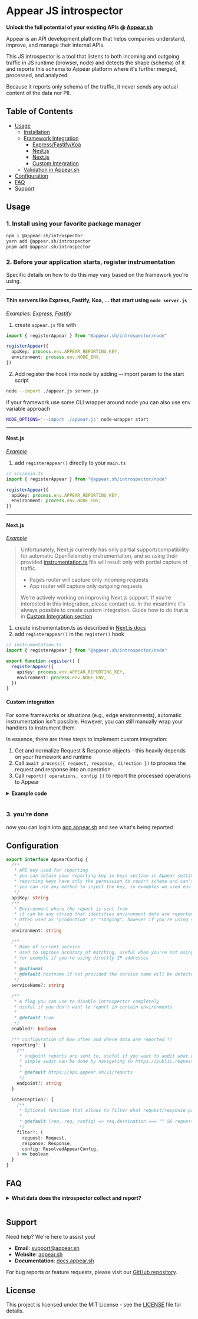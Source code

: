 # Appear JS introspector

**Unlock the full potential of your existing APIs @ [Appear.sh](https://www.appear.sh/)**

Appear is an API development platform that helps companies understand, improve, and manage their internal APIs.

This JS introspector is a tool that listens to both incoming and outgoing traffic in JS runtime (browser, node) and detects the shape (schema) of it and reports this schema to Appear platform where it's further merged, processed, and analyzed.

Because it reports only schema of the traffic, it never sends any actual content of the data nor PII.

## Table of Contents

- [Usage](#usage)
  - [Installation](#1-install-using-your-favorite-package-manager)
  - [Framework Integration](#2-before-your-application-starts-register-instrumentation)
    - [Express/Fastify/Koa](#thin-servers-like-express-fastify-koa--that-start-using-node-serverjs)
    - [Nest.js](#nestjs)
    - [Next.js](#nextjs)
    - [Custom Integration](#custom-integration)
  - [Validation in Appear.sh](#3-youre-done)
- [Configuration](#configuration)
- [FAQ](#faq)
- [Support](#support)

## Usage

### 1. Install using your favorite package manager

```sh
npm i @appear.sh/introspector
yarn add @appear.sh/introspector
pnpm add @appear.sh/introspector
```

### 2. Before your application starts, register instrumentation

Specific details on how to do this may vary based on the framework you're using.

---

#### Thin servers like Express, Fastify, Koa, ... that start using `node server.js`

_Examples: [Express](https://github.com/appear-sh/introspector-js/tree/main/apps/express), [Fastify](https://github.com/appear-sh/introspector-js/tree/main/apps/fastify)_

1. create `appear.js` file with

```ts
import { registerAppear } from "@appear.sh/introspector/node"

registerAppear({
  apiKey: process.env.APPEAR_REPORTING_KEY,
  environment: process.env.NODE_ENV,
})
```

2. Add register the hook into node by adding --import param to the start script

```sh
node --import ./appear.js server.js
```

if your framework use some CLI wrapper around node you can also use env variable approach

```sh
NODE_OPTIONS='--import ./appear.js' node-wrapper start
```

---

#### Nest.js

_[Example](https://github.com/appear-sh/introspector-js/tree/main/apps/nestjs)_

1. add `registerAppear()` directly to your `main.ts`

```ts
// src/main.ts
import { registerAppear } from "@appear.sh/introspector/node"

registerAppear({
  apiKey: process.env.APPEAR_REPORTING_KEY,
  environment: process.env.NODE_ENV,
})
```

---

#### Next.js

_[Example](https://github.com/appear-sh/introspector-js/tree/main/apps/nextjs)_

> Unfortunately, Next.js currently has only partial support/compatibility for automatic OpenTelemetry instrumentation, and so using their provided [instrumentation.ts](https://nextjs.org/docs/app/api-reference/file-conventions/instrumentation) file will result only with partial capture of traffic.
>
> - Pages router will capture only incoming requests
> - App router will capture only outgoing requests
>
> We're actively working on improving Next.js support. If you're interested in this integration, please contact us.
> In the meantime it's always possible to create custom integration. Guide how to do that is in [Custom Integration section](#custom-integration)

1. create instrumentation.ts as described in [Next.js docs](https://nextjs.org/docs/app/api-reference/file-conventions/instrumentation)
2. add `registerAppear()` in the `register()` hook

```ts
// instrumentation.ts
import { registerAppear } from "@appear.sh/introspector/node"

export function register() {
  registerAppear({
    apiKey: process.env.APPEAR_REPORTING_KEY,
    environment: process.env.NODE_ENV,
  })
}
```

#### Custom integration

For some frameworks or situations (e.g., edge environments), automatic instrumentation isn't possible. However, you can still manually wrap your handlers to instrument them.

In essence, there are three steps to implement custom integration:

1. Get and normalize Request & Response objects - this heavily depends on your framework and runtime
2. Call `await process({ request, response, direction })` to process the request and response into an operation
3. Call `report({ operations, config })` to report the processed operations to Appear

<details>
<summary style="margin-bottom: 1rem;"><strong>Example code</strong></summary>

In this example

- we create a wrapper around express style handler
- because express style handler uses `res.json({})` to set response body we use Proxy to capture that
- normalize Request, Response and Headers in these objects
- we use Vercel's [waitUntil](https://vercel.com/docs/functions/functions-api-reference/vercel-functions-package#waituntil) which ensures that serverless functions finish reporting data before they are terminated.

This example is intentionally large to show various caveats you may need to navigate. Your integration will be probably simpler.

```ts
import { process, report, AppearConfig } from "@appear.sh/introspector"
import { waitUntil } from "@vercel/functions"
import type {
  IncomingHttpHeaders,
  IncomingMessage,
  OutgoingHttpHeaders,
  ServerResponse,
} from "node:http"

type Handler = (
  req: IncomingMessage & {
    query: Partial<{ [key: string]: string | string[] }>
    cookies: Partial<{ [key: string]: string }>
    body: any
    env: { [key: string]: string | undefined }
  },
  res: ServerResponse & {
    send: any
    json: any
    status: any
  },
) => void

const normalizeHeaders = (
  headers: IncomingHttpHeaders | OutgoingHttpHeaders,
) => {
  const entries = Object.entries(headers).reduce(
    (acc, [key, value]) => {
      if (typeof value === "string") acc.push([key, value])
      if (typeof value === "number") acc.push([key, value.toString()])
      if (Array.isArray(value)) value.forEach((v) => acc.push([key, v]))
      return acc
    },
    [] as [string, string][],
  )
  return new Headers(entries)
}

const normalizeRequest = (req: IncomingMessage & { body: any }) => {
  const protocol = req.headers["x-forwarded-proto"] || "http"
  const host = req.headers["x-forwarded-host"] || req.headers.host || "unknown"

  return new Request(new URL(req.url!, `${protocol}://${host}`), {
    method: req.method,
    headers: normalizeHeaders(req.headers),
    body: req.body || null,
  })
}

const normalizeResponse = (
  res: ServerResponse,
  body: object | string | Buffer | null | undefined,
) => {
  const responseHeaders = normalizeHeaders(res.getHeaders())
  // 204 No Content, 304 Not Modified don't allow body https://nextjs.org/docs/messages/invalid-api-status-body
  if (res.statusCode === 204 || res.statusCode === 304) {
    body = null
  }
  // Response accepts only string or Buffer and next supports objects
  if (body && typeof body === "object" && !Buffer.isBuffer(body)) {
    body = JSON.stringify(body)
  }
  return new Response(body, {
    status: res.statusCode,
    statusText: res.statusMessage,
    headers: responseHeaders,
  })
}

export function withAppear(handler: Handler, config: AppearConfig): Handler {
  return async (req, baseRes) => {
    // create a proxy to capture the response body
    // we need to do this because the syntax is res.json({ some: content })
    let body: object | string | Buffer | null | undefined
    const res = new Proxy(baseRes, {
      get(target, prop, receiver) {
        if (prop === "json" || prop === "send") {
          return (content: any) => {
            body = content
            return Reflect.get(target, prop, receiver)(content)
          }
        }
        return Reflect.get(target, prop, receiver)
      },
    })

    const result = await handler(req, res)
    try {
      const request = normalizeRequest(req)
      const response = normalizeResponse(res, body)
      const operation = await process({
        request,
        response,
        direction: "incoming",
      })

      // report, don't await so we don't slow down response time
      waitUntil(report(operation, config))
    } catch (e) {
      console.error("[Appear introspector] failed with error", e)
    }
    return result
  }
}
```

</details>

### 3. you're done

now you can login into [app.appear.sh](https://app.appear.sh) and see what's being reported

## Configuration

```ts
export interface AppearConfig {
  /**
   * API key used for reporting
   * you can obtain your reporting key in keys section in Appear settings
   * reporting keys have only the permission to report schema and can't read any data
   * you can use any method to inject the key, in examples we used env variable
   */
  apiKey: string
  /**
   * Environment where the report is sent from
   * it can be any string that identifies environment data are reported from.
   * Often used as "production" or "staging", however if you're using some form of ephemeral farm feel free to use it's identifier
   */
  environment: string

  /**
   * Name of current service
   * used to improve accuracy of matching, useful when you're not using descriptive host names in incoming requests
   * for example if you're using directly IP addresses
   *
   * @optional
   * @default hostname if not provided the service name will be detected from hostname
   */
  serviceName?: string

  /**
   * A flag you can use to disable introspector completely
   * useful if you don't want to report in certain environments
   *
   * @default true
   */
  enabled?: boolean

  /** configuration of how often and where data are reported */
  reporting?: {
    /**
     * endpoint reports are sent to, useful if you want to audit what data are reported
     * simple audit can be done by navigating to https://public.requestbin.com/r which will give you endpoint url you can paste here and see in the debugger all traffic
     *
     * @default https://api.appear.sh/v1/reports
     */
    endpoint?: string
  }

  interception?: {
    /**
     * Optional function that allows to filter what request/response pair is getting analyzed and reported
     *
     * @default (req, req, config) => req.destination === "" && request.url !== config.reporting.endpoint
     */
    filter?: (
      request: Request,
      response: Response,
      config: ResolvedAppearConfig,
    ) => boolean
  }
}
```

## FAQ

<details>
<summary style="margin-bottom: 1rem;"><strong>What data does the introspector collect and report?</strong></summary>

The introspector only collects and reports the structure (schema) of your API traffic. It does not collect or transmit:

- Actual content of requests or responses
- Personal Identifiable Information (PII)
- Sensitive business data
- Authentication tokens or credentials

For example, if your API receives a request with user data like `{ "name": "John Doe", "email": "john@example.com" }`, the introspector only reports the schema structure:

```jsonc
{
  "type": "object",
  "properties": {
    "name": {
      "type": "string",
      "minLength": 8, // min and max length are calculated based on all the instances we see
      "maxLength": 8,
    },
    "email": {
      "type": "string",
      "minLength": 16,
      "maxLength": 16,
    },
  },
  "required": ["name", "email"], // if some objects contain the fields and some not we'll automatically detect the field as optional
}
```

The actual values are never transmitted.

</details>

## Support

Need help? We're here to assist you!

- **Email**: support@appear.sh
- **Website**: [appear.sh](https://appear.sh)
- **Documentation**: [docs.appear.sh](https://docs.appear.sh)

For bug reports or feature requests, please visit our [GitHub repository](https://github.com/appear-sh/introspector-js).

## License

This project is licensed under the MIT License - see the [LICENSE](LICENSE) file for details.
